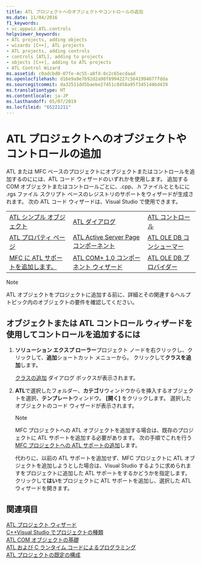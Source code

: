 ```yaml
---
title: ATL プロジェクトへのオブジェクトやコントロールの追加
ms.date: 11/04/2016
f1_keywords:
- vc.appwiz.ATL.controls
helpviewer_keywords:
- ATL projects, adding objects
- wizards [C++], ATL projects
- ATL projects, adding controls
- controls [ATL], adding to projects
- objects [C++], adding to ATL projects
- ATL Control Wizard
ms.assetid: c0adcbd0-07fe-4c55-a8fd-8c2c65ecdaad
ms.openlocfilehash: d16e9a9e7b92d2a98f8994227c5641994677fdda
ms.sourcegitcommit: da32511dd5baebe27451c0458a95f345144bd439
ms.translationtype: HT
ms.contentlocale: ja-JP
ms.lasthandoff: 05/07/2019
ms.locfileid: "65221211"
---
```

# <a name="adding-objects-and-controls-to-an-atl-project"></a>ATL プロジェクトへのオブジェクトやコントロールの追加

ATL または MFC ベースのプロジェクトにオブジェクトまたはコントロールを追加するのにには、ATL コード ウィザードのいずれかを使用します。 追加する COM オブジェクトまたはコントロールごとに、.cpp、.h ファイルとともにに .rgs ファイル スクリプト ベースのレジストリのサポートをウィザードが生成されます。 次の ATL コード ウィザードは、Visual Studio で使用できます。

||||
|-|-|-|
|[ATL シンプル オブジェクト](../../atl/reference/atl-simple-object-wizard.md)|[ATL ダイアログ](../../atl/reference/atl-dialog-wizard.md)|[ATL コントロール](../../atl/reference/atl-control-wizard.md)|
|[ATL プロパティ ページ](../../atl/reference/atl-property-page-wizard.md)|[ATL Active Server Page コンポーネント](../../atl/reference/atl-active-server-page-component-wizard.md)|[ATL OLE DB コンシューマー](../../atl/reference/atl-ole-db-consumer-wizard.md)|
|[MFC に ATL サポートを追加します。](../../mfc/reference/adding-atl-support-to-your-mfc-project.md)|[ATL COM+ 1.0 コンポーネント ウィザード](../../atl/reference/atl-com-plus-1-0-component-wizard.md)|[ATL OLE DB プロバイダー](../../atl/reference/atl-ole-db-provider-wizard.md)|

> [!NOTE]
> ATL オブジェクトをプロジェクトに追加する前に、詳細とその関連するヘルプ トピック内のオブジェクトの要件を確認してください。

## <a name="to-add-an-object-or-a-control-using-the-atl-control-wizard"></a>オブジェクトまたは ATL コントロール ウィザードを使用してコントロールを追加するには

1. **ソリューション エクスプ ローラー**プロジェクト ノードを右クリックし、クリックして、**追加**ショートカット メニューから。 クリックして**クラスを追加**します。

   [クラスの追加](../../ide/add-class-dialog-box.md) ダイアログ ボックスが表示されます。

1. **ATL**で選択したフォルダー、**カテゴリ**ウィンドウからを挿入するオブジェクトを選択、**テンプレート**ウィンドウ。 **[開く]** をクリックします。 選択したオブジェクトのコード ウィザードが表示されます。

   > [!NOTE]
   > MFC プロジェクトへの ATL オブジェクトを追加する場合は、既存のプロジェクトに ATL サポートを追加する必要があります。 次の手順でこれを行う[MFC プロジェクトへの ATL サポートの追加](../../mfc/reference/adding-atl-support-to-your-mfc-project.md)します。

   代わりに、以前の ATL サポートを追加せず、MFC プロジェクトに ATL オブジェクトを追加しようとした場合は、Visual Studio するように求められますをプロジェクトに追加した ATL サポートをするかどうかを指定します。 クリックして**はい**をプロジェクトに ATL サポートを追加し、選択した ATL ウィザードを開きます。

## <a name="see-also"></a>関連項目

[ATL プロジェクト ウィザード](../../atl/reference/atl-project-wizard.md)<br/>
[C++Visual Studio でプロジェクトの種類](../../build/reference/visual-cpp-project-types.md)<br/>
[ATL COM オブジェクトの基礎](../../atl/fundamentals-of-atl-com-objects.md)<br/>
[ATL および C ランタイム コードによるプログラミング](../../atl/programming-with-atl-and-c-run-time-code.md)<br/>
[ATL プロジェクトの既定の構成](../../atl/reference/default-atl-project-configurations.md)
